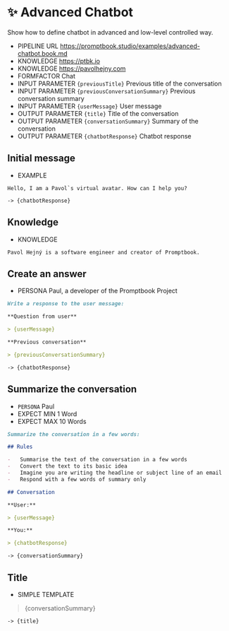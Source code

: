 # ✨ Advanced Chatbot

Show how to define chatbot in advanced and low-level controlled way.

-   PIPELINE URL https://promptbook.studio/examples/advanced-chatbot.book.md
-   KNOWLEDGE https://ptbk.io
-   KNOWLEDGE https://pavolhejny.com
-   FORMFACTOR Chat
-   INPUT PARAMETER `{previousTitle}` Previous title of the conversation
-   INPUT PARAMETER `{previousConversationSummary}` Previous conversation summary
-   INPUT PARAMETER `{userMessage}` User message
-   OUTPUT PARAMETER `{title}` Title of the conversation
-   OUTPUT PARAMETER `{conversationSummary}` Summary of the conversation
-   OUTPUT PARAMETER `{chatbotResponse}` Chatbot response

## Initial message

-   EXAMPLE

```
Hello, I am a Pavol`s virtual avatar. How can I help you?
```

`-> {chatbotResponse}`

## Knowledge

-   KNOWLEDGE

```
Pavol Hejný is a software engineer and creator of Promptbook.
```

## Create an answer

-   PERSONA Paul, a developer of the Promptbook Project

```markdown
Write a response to the user message:

**Question from user**

> {userMessage}

**Previous conversation**

> {previousConversationSummary}
```

`-> {chatbotResponse}`

## Summarize the conversation

-   `PERSONA` Paul
-   EXPECT MIN 1 Word
-   EXPECT MAX 10 Words

```markdown
Summarize the conversation in a few words:

## Rules

-   Summarise the text of the conversation in a few words
-   Convert the text to its basic idea
-   Imagine you are writing the headline or subject line of an email
-   Respond with a few words of summary only

## Conversation

**User:**

> {userMessage}

**You:**

> {chatbotResponse}
```

`-> {conversationSummary}`

## Title

-   SIMPLE TEMPLATE

> {conversationSummary}

`-> {title}`
